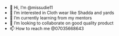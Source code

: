 - 👋 Hi, I’m @missudie11
- 👀 I’m interested in Cloth wear like Shadda and yards
- 🌱 I’m currently learning from my mentors
- 💞️ I’m looking to collaborate on good quality product
- 📫 How to reach me @07035668643

<!---
missudie11/missudie11 is a ✨ special ✨ repository because its `README.md` (this file) appears on your GitHub profile.
You can click the Preview link to take a look at your changes.
--->
